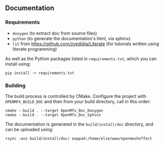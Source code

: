 Documentation
-------------

### Requirements

 - `doxygen` (to extract doc from source files)
 - `python` (to generate the documentation's html, via sphinx)
 - `lit` from https://github.com/zyedidia/Literate (for tutorials written using literate programming)

As well as the Python packages listed in `requirements.txt`, which you can install using:

```
pip install -r requirements.txt
```

### Building

The build process is controlled by CMake. Configure the project with `OPENMFX_BUILD_DOC` and then from your build directory, call in this order:

```
cmake --build . --target OpenMfx_Doc_Doxygen
cmake --build . --target OpenMfx_Doc_Sphinx
```

The documentation is generated in the `build/install/doc` directory, and can be uploaded using:

```
rsync -avz build/install/doc/ exppad:/home/elie/www/openmesheffect
```
